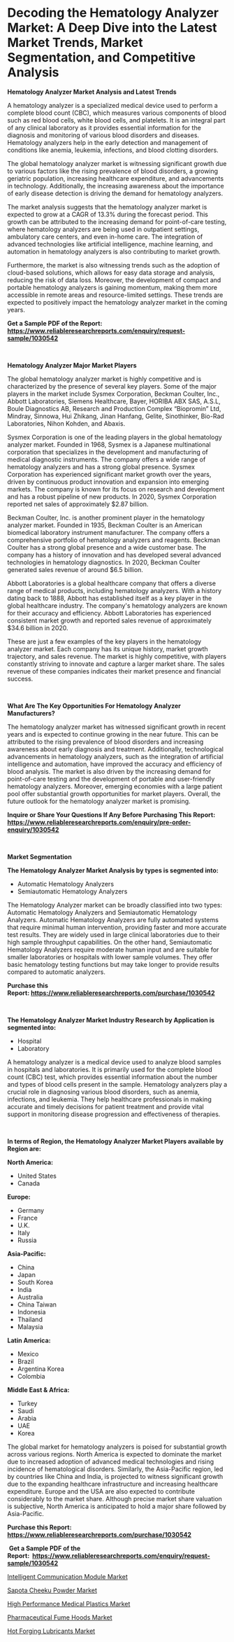<p><h1>Decoding the Hematology Analyzer Market: A Deep Dive into the Latest Market Trends, Market Segmentation, and Competitive Analysis</h1></p><p><strong>Hematology Analyzer Market Analysis and Latest Trends</strong></p>
<p><p>A hematology analyzer is a specialized medical device used to perform a complete blood count (CBC), which measures various components of blood such as red blood cells, white blood cells, and platelets. It is an integral part of any clinical laboratory as it provides essential information for the diagnosis and monitoring of various blood disorders and diseases. Hematology analyzers help in the early detection and management of conditions like anemia, leukemia, infections, and blood clotting disorders.</p><p>The global hematology analyzer market is witnessing significant growth due to various factors like the rising prevalence of blood disorders, a growing geriatric population, increasing healthcare expenditure, and advancements in technology. Additionally, the increasing awareness about the importance of early disease detection is driving the demand for hematology analyzers.</p><p>The market analysis suggests that the hematology analyzer market is expected to grow at a CAGR of 13.3% during the forecast period. This growth can be attributed to the increasing demand for point-of-care testing, where hematology analyzers are being used in outpatient settings, ambulatory care centers, and even in-home care. The integration of advanced technologies like artificial intelligence, machine learning, and automation in hematology analyzers is also contributing to market growth.</p><p>Furthermore, the market is also witnessing trends such as the adoption of cloud-based solutions, which allows for easy data storage and analysis, reducing the risk of data loss. Moreover, the development of compact and portable hematology analyzers is gaining momentum, making them more accessible in remote areas and resource-limited settings. These trends are expected to positively impact the hematology analyzer market in the coming years.</p></p>
<p><strong>Get a Sample PDF of the Report:&nbsp; <a href="https://www.reliableresearchreports.com/enquiry/request-sample/1030542">https://www.reliableresearchreports.com/enquiry/request-sample/1030542</a></strong></p>
<p>&nbsp;</p>
<p><strong>Hematology Analyzer Major Market Players</strong></p>
<p><p>The global hematology analyzer market is highly competitive and is characterized by the presence of several key players. Some of the major players in the market include Sysmex Corporation, Beckman Coulter, Inc., Abbott Laboratories, Siemens Healthcare, Bayer, HORIBA ABX SAS, A.S.L, Boule Diagnostics AB, Research and Production Complex “Biopromin” Ltd, Mindray, Sinnowa, Hui Zhikang, Jinan Hanfang, Gelite, Sinothinker, Bio-Rad Laboratories, Nihon Kohden, and Abaxis.</p><p>Sysmex Corporation is one of the leading players in the global hematology analyzer market. Founded in 1968, Sysmex is a Japanese multinational corporation that specializes in the development and manufacturing of medical diagnostic instruments. The company offers a wide range of hematology analyzers and has a strong global presence. Sysmex Corporation has experienced significant market growth over the years, driven by continuous product innovation and expansion into emerging markets. The company is known for its focus on research and development and has a robust pipeline of new products. In 2020, Sysmex Corporation reported net sales of approximately $2.87 billion.</p><p>Beckman Coulter, Inc. is another prominent player in the hematology analyzer market. Founded in 1935, Beckman Coulter is an American biomedical laboratory instrument manufacturer. The company offers a comprehensive portfolio of hematology analyzers and reagents. Beckman Coulter has a strong global presence and a wide customer base. The company has a history of innovation and has developed several advanced technologies in hematology diagnostics. In 2020, Beckman Coulter generated sales revenue of around $6.5 billion.</p><p>Abbott Laboratories is a global healthcare company that offers a diverse range of medical products, including hematology analyzers. With a history dating back to 1888, Abbott has established itself as a key player in the global healthcare industry. The company's hematology analyzers are known for their accuracy and efficiency. Abbott Laboratories has experienced consistent market growth and reported sales revenue of approximately $34.6 billion in 2020.</p><p>These are just a few examples of the key players in the hematology analyzer market. Each company has its unique history, market growth trajectory, and sales revenue. The market is highly competitive, with players constantly striving to innovate and capture a larger market share. The sales revenue of these companies indicates their market presence and financial success.</p></p>
<p>&nbsp;</p>
<p><strong>What Are The Key Opportunities For Hematology Analyzer Manufacturers?</strong></p>
<p><p>The hematology analyzer market has witnessed significant growth in recent years and is expected to continue growing in the near future. This can be attributed to the rising prevalence of blood disorders and increasing awareness about early diagnosis and treatment. Additionally, technological advancements in hematology analyzers, such as the integration of artificial intelligence and automation, have improved the accuracy and efficiency of blood analysis. The market is also driven by the increasing demand for point-of-care testing and the development of portable and user-friendly hematology analyzers. Moreover, emerging economies with a large patient pool offer substantial growth opportunities for market players. Overall, the future outlook for the hematology analyzer market is promising.</p></p>
<p><strong>Inquire or Share Your Questions If Any Before Purchasing This Report: <a href="https://www.reliableresearchreports.com/enquiry/pre-order-enquiry/1030542">https://www.reliableresearchreports.com/enquiry/pre-order-enquiry/1030542</a></strong></p>
<p>&nbsp;</p>
<p><strong>Market Segmentation</strong></p>
<p><strong>The Hematology Analyzer Market Analysis by types is segmented into:</strong></p>
<p><ul><li>Automatic Hematology Analyzers</li><li>Semiautomatic Hematology Analyzers</li></ul></p>
<p><p>The Hematology Analyzer market can be broadly classified into two types: Automatic Hematology Analyzers and Semiautomatic Hematology Analyzers. Automatic Hematology Analyzers are fully automated systems that require minimal human intervention, providing faster and more accurate test results. They are widely used in large clinical laboratories due to their high sample throughput capabilities. On the other hand, Semiautomatic Hematology Analyzers require moderate human input and are suitable for smaller laboratories or hospitals with lower sample volumes. They offer basic hematology testing functions but may take longer to provide results compared to automatic analyzers.</p></p>
<p><strong>Purchase this Report:&nbsp;<a href="https://www.reliableresearchreports.com/purchase/1030542">https://www.reliableresearchreports.com/purchase/1030542</a></strong></p>
<p>&nbsp;</p>
<p><strong>The Hematology Analyzer Market Industry Research by Application is segmented into:</strong></p>
<p><ul><li>Hospital</li><li>Laboratory</li></ul></p>
<p><p>A hematology analyzer is a medical device used to analyze blood samples in hospitals and laboratories. It is primarily used for the complete blood count (CBC) test, which provides essential information about the number and types of blood cells present in the sample. Hematology analyzers play a crucial role in diagnosing various blood disorders, such as anemia, infections, and leukemia. They help healthcare professionals in making accurate and timely decisions for patient treatment and provide vital support in monitoring disease progression and effectiveness of therapies.</p></p>
<p>&nbsp;</p>
<p><strong>In terms of Region, the Hematology Analyzer Market Players available by Region are:</strong></p>
<p>
    <p> <strong> North America: </strong>
        <ul>
            <li>United States</li>
            <li>Canada</li>
        </ul>
        </p> 
    <p> <strong> Europe: </strong>
        <ul>
            <li>Germany</li>
            <li>France</li>
            <li>U.K.</li>
            <li>Italy</li>
            <li>Russia</li>
        </ul>
        </p> 
    <p> <strong> Asia-Pacific: </strong>
        <ul>
            <li>China</li>
            <li>Japan</li>
            <li>South Korea</li>
            <li>India</li>
            <li>Australia</li>
            <li>China Taiwan</li>
            <li>Indonesia</li>
            <li>Thailand</li>
            <li>Malaysia</li>
        </ul>
        </p> 
    <p> <strong> Latin America: </strong>
        <ul>
            <li>Mexico</li>
            <li>Brazil</li>
            <li>Argentina Korea</li>
            <li>Colombia</li>
        </ul>
        </p> 
    <p> <strong> Middle East & Africa: </strong>
        <ul>
            <li>Turkey</li>
            <li>Saudi</li>
            <li>Arabia</li>
            <li>UAE</li>
            <li>Korea</li>
        </ul>
    </p>
    </p>
<p><p>The global market for hematology analyzers is poised for substantial growth across various regions. North America is expected to dominate the market due to increased adoption of advanced medical technologies and rising incidence of hematological disorders. Similarly, the Asia-Pacific region, led by countries like China and India, is projected to witness significant growth due to the expanding healthcare infrastructure and increasing healthcare expenditure. Europe and the USA are also expected to contribute considerably to the market share. Although precise market share valuation is subjective, North America is anticipated to hold a major share followed by Asia-Pacific.</p></p>
<p><strong>Purchase this Report: <a href="https://www.reliableresearchreports.com/purchase/1030542">https://www.reliableresearchreports.com/purchase/1030542</a></strong></p>
<p>&nbsp;<strong>Get a Sample PDF of the Report:&nbsp;&nbsp;<a href="https://www.reliableresearchreports.com/enquiry/request-sample/1030542">https://www.reliableresearchreports.com/enquiry/request-sample/1030542</a></strong></p>
<p><strong></strong></p>
<p><p><a href="https://www.reportprime.com/intelligent-communication-module-r7033">Intelligent Communication Module Market</a></p><p><a href="https://www.reportprime.com/sapota-cheeku-powder-r6533">Sapota Cheeku Powder Market</a></p><p><a href="https://www.linkedin.com/pulse/decoding-high-performance-medical-plastics-market-deep-dive-evcjc/">High Performance Medical Plastics Market</a></p><p><a href="https://issuu.com/reportprime-2/docs/pharmaceutical-fume-hoods-market-size-2030.pptx?fr=xKAE9_zU1NQ">Pharmaceutical Fume Hoods Market</a></p><p><a href="https://www.linkedin.com/pulse/hot-forging-lubricants-market-size-2023-2030-global-industrial-wzgtc/">Hot Forging Lubricants Market</a></p></p>